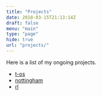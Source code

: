 ```yaml
---
title: "Projects"
date: 2018-03-15T21:13:14Z
draft: false
menu: "main"
type: "page"
hide: true
url: "projects/"
---
```



Here is a list of my ongoing projects.
 * [t-os](https://github.com/t-os)
 * [nottingham](https://github.com/tompinn23/nottingham)
 * [rl](https://github.com/tompinn23/rl)
